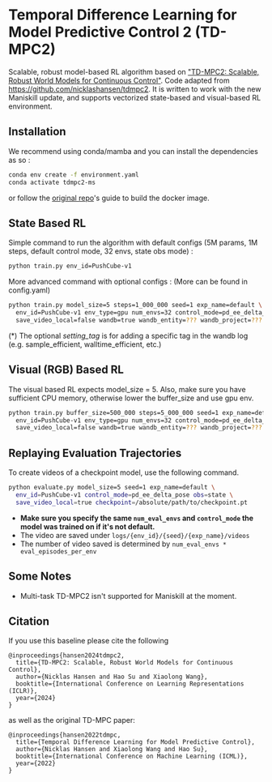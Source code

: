 # Temporal Difference Learning for Model Predictive Control 2 (TD-MPC2)

Scalable, robust model-based RL algorithm based on ["TD-MPC2: Scalable, Robust World Models for Continuous Control"](https://arxiv.org/abs/2310.16828). Code adapted from https://github.com/nicklashansen/tdmpc2. It is written to work with the new Maniskill update, and supports vectorized state-based and visual-based RL environment.

## Installation
We recommend using conda/mamba and you can install the dependencies as so :

```bash
conda env create -f environment.yaml
conda activate tdmpc2-ms
```

or follow the [original repo](https://github.com/nicklashansen/tdmpc2)'s guide to build the docker image.


## State Based RL

Simple command to run the algorithm with default configs (5M params, 1M steps, default control mode, 32 envs, state obs mode) :
```bash
python train.py env_id=PushCube-v1
```

More advanced command with optional configs : (More can be found in config.yaml)
```bash
python train.py model_size=5 steps=1_000_000 seed=1 exp_name=default \
  env_id=PushCube-v1 env_type=gpu num_envs=32 control_mode=pd_ee_delta_pose obs=state \
  save_video_local=false wandb=true wandb_entity=??? wandb_project=??? wandb_group=??? wandb_name=??? setting_tag=??? 
```
(*) The optional *setting_tag* is for adding a specific tag in the wandb log (e.g. sample_efficient, walltime_efficient, etc.)

## Visual (RGB) Based RL

The visual based RL expects model_size = 5. Also, make sure you have sufficient CPU memory, otherwise lower the buffer_size and use gpu env.
```bash
python train.py buffer_size=500_000 steps=5_000_000 seed=1 exp_name=default \
  env_id=PushCube-v1 env_type=gpu num_envs=32 control_mode=pd_ee_delta_pose obs=rgb \
  save_video_local=false wandb=true wandb_entity=??? wandb_project=??? wandb_group=??? wandb_name=??? setting_tag=???
```

## Replaying Evaluation Trajectories

To create videos of a checkpoint model, use the following command.

```bash
python evaluate.py model_size=5 seed=1 exp_name=default \ 
  env_id=PushCube-v1 control_mode=pd_ee_delta_pose obs=state \
  save_video_local=true checkpoint=/absolute/path/to/checkpoint.pt
```

* **Make sure you specify the same `num_eval_envs` and `control_mode` the model was trained on if it's not default.**
* The video are saved under ```logs/{env_id}/{seed}/{exp_name}/videos```
* The number of video saved is determined by ```num_eval_envs * eval_episodes_per_env```

## Some Notes

- Multi-task TD-MPC2 isn't supported for Maniskill at the moment.

## Citation

If you use this baseline please cite the following
```
@inproceedings{hansen2024tdmpc2,
  title={TD-MPC2: Scalable, Robust World Models for Continuous Control}, 
  author={Nicklas Hansen and Hao Su and Xiaolong Wang},
  booktitle={International Conference on Learning Representations (ICLR)},
  year={2024}
}
```
as well as the original TD-MPC paper:
```
@inproceedings{hansen2022tdmpc,
  title={Temporal Difference Learning for Model Predictive Control},
  author={Nicklas Hansen and Xiaolong Wang and Hao Su},
  booktitle={International Conference on Machine Learning (ICML)},
  year={2022}
}
```